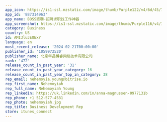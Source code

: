 ```yaml
---
app_icon: https://is1-ssl.mzstatic.com/image/thumb/Purple122/v4/6d/45/74/6d457405-b5e0-1f0d-0b6a-96e51ff4bbc6/AppIcon-0-0-1x_U007emarketing-0-7-0-85-220.png/1024x1024bb.png
app_id: '887314963'
app_name: BOSS直聘-招聘求职找工作神器
app_screenshot: https://is1-ssl.mzstatic.com/image/thumb/Purple116/v4/1b/4e/35/1b4e356c-e1d3-1d8a-0462-438218798319/6b1bdfa3-7e82-49ff-b2c4-d652a07116e5__U9ad8_U85aa_U804c_U4f4d1242X2688.png/1242x2688bb.png
category: Business
country: US
id: AMI3lu3EOExY
language: en
most_recent_release: '2024-02-21T00:00:00'
publisher_id: '1059973520'
publisher_name: 北京华品博睿网络技术有限公司
rank: '472'
release_count_in_past_year: '31'
release_count_in_past_year_category: 16
release_count_in_past_year_top_in_category: 38
rep_email: nehemoyia.young@bitrise.io
rep_first_name: Nehemoyiah
rep_full_name: Nehemoyiah Young
rep_linkedin: https://uk.linkedin.com/in/anna-magnussen-0977131b
rep_phone: +1 512-577-4531
rep_photo: nehemoyiah.jpg
rep_title: Business Development Rep
store: itunes_connect
---
```

